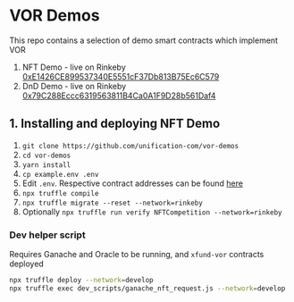 # VOR Demos

This repo contains a selection of demo smart contracts which implement VOR

1. NFT Demo - live on Rinkeby [0xE1426CE899537340E5551cF37Db813B75Ec6C579](https://rinkeby.etherscan.io/address/0xE1426CE899537340E5551cF37Db813B75Ec6C579#code)
2. DnD Demo - live on Rinkeby [0x79C288Eccc6319563811B4Ca0A1F9D28b561Daf4](https://rinkeby.etherscan.io/address/0x79C288Eccc6319563811B4Ca0A1F9D28b561Daf4#code)

## 1. Installing and deploying NFT Demo

1. `git clone https://github.com/unification-com/vor-demos`
2. `cd vor-demos`
3. `yarn install`
4. `cp example.env .env`
5. Edit `.env`. Respective contract addresses can be found [here](https://vor.unification.io/contracts.html)
6. `npx truffle compile`
7. `npx truffle migrate --reset --network=rinkeby`
8. Optionally `npx truffle run verify NFTCompetition --network=rinkeby`

### Dev helper script

Requires Ganache and Oracle to be running, and `xfund-vor` contracts deployed

```bash
npx truffle deploy --network=develop
npx truffle exec dev_scripts/ganache_nft_request.js --network=develop
```
